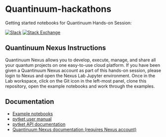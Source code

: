 # Quantinuum-hackathons

Getting started notebooks for Quantinuum Hands-on Session:

[![Slack](https://img.shields.io/badge/Slack-4A154B?style=for-the-badge&logo=slack&logoColor=white)](https://tketusers.slack.com/join/shared_invite/zt-18qmsamj9-UqQFVdkRzxnXCcKtcarLRA#)
[![Stack Exchange](https://img.shields.io/badge/StackExchange-%23ffffff.svg?style=for-the-badge&logo=StackExchange)](https://quantumcomputing.stackexchange.com/tags/pytket)

## Quantinuum Nexus Instructions

Quantinuum Nexus allows you to develop, execute, manage, and share all your quantum projects on one easy-to-use cloud platform.
If you have been given a Quantinuum Nexus account as part of this hands-on session, please login to Nexus and open the Nexus Lab Jupyter environment.
Once in the Lab workspace, click on the Git icon in the left-most panel, clone this repository, open the example notebooks and work through the examples.

## Documentation

* [Example notebooks](https://tket.quantinuum.com/examples/Getting_started.html)
* [pytket user manual](https://tket.quantinuum.com/user-manual/)
* [pytket API documentation](https://tket.quantinuum.com/api-docs/)
* [Quantinuum Nexus documentation (requires Nexus account)](https://nexus.quantinuum.com/docs)
